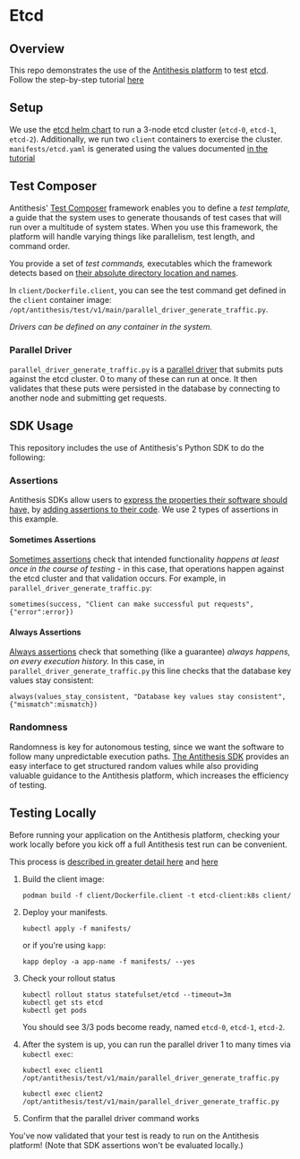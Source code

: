 # Etcd

## Overview

This repo demonstrates the use of the [Antithesis platform](https://antithesis.com/product/what_is_antithesis/) to test [etcd](https://etcd.io/). Follow the step-by-step tutorial [here](https://antithesis.com/docs/tutorials/etcd_kubernetes)

## Setup

We use the [etcd helm chart](https://github.com/bitnami/charts) to run a 3-node etcd cluster (`etcd-0`, `etcd-1`, `etcd-2`). Additionally, we run two `client` containers to exercise the cluster. `manifests/etcd.yaml` is generated using the values documented [in the tutorial](https://antithesis.com/docs/tutorials/k8s-cluster-setup/#create-a-values.yaml-file)

## Test Composer 

Antithesis' [Test Composer](https://antithesis.com/docs/test_templates/) framework enables you to define a *test template,* a guide that the system uses to generate thousands of test cases that will run over a multitude of system states. When you use this framework, the platform will handle varying things like parallelism, test length, and command order. 

You provide a set of *test commands,* executables which the framework detects based on [their absolute directory location and names](https://antithesis.com/docs/test_templates/first_test/#structuring-test-templates). 

In `client/Dockerfile.client`, you can see the test command get defined in the `client` container image: `/opt/antithesis/test/v1/main/parallel_driver_generate_traffic.py`.

*Drivers can be defined on any container in the system.* 

### Parallel Driver

`parallel_driver_generate_traffic.py` is a [parallel driver](https://antithesis.com/docs/test_templates/test_composer_reference/#parallel-driver) that submits puts against the etcd cluster. 0 to many of these can run at once. It then validates that these puts were persisted in the database by connecting to another node and submitting get requests. 


## SDK Usage

This repository includes the use of Antithesis's Python SDK to do the following: 

### Assertions

Antithesis SDKs allow users to [express the properties their software should have,](https://antithesis.com/docs/properties_assertions/) by [adding assertions to their code](https://antithesis.com/docs/properties_assertions/assertions/). We use 2 types of assertions in this example. 

#### Sometimes Assertions

[Sometimes assertions](https://antithesis.com/docs/properties_assertions/properties/#sometimes-properties) check that intended functionality *happens at least once in the course of testing* - in this case, that operations happen against the etcd cluster and that validation occurs. For example, in `parallel_driver_generate_traffic.py`: 

`sometimes(success, "Client can make successful put requests", {"error":error})`

#### Always Assertions

[Always assertions](https://antithesis.com/docs/properties_assertions/properties/#always-properties) check that something (like a guarantee) *always happens, on every execution history.* In this case, in `parallel_driver_generate_traffic.py` this line checks that the database key values stay consistent: 

`always(values_stay_consistent, "Database key values stay consistent", {"mismatch":mismatch})`

### Randomness

Randomness is key for autonomous testing, since we want the software to follow many unpredictable execution paths. [The Antithesis SDK](https://antithesis.com/docs/using_antithesis/sdk/#randomness) provides an easy interface to get structured random values while also providing valuable guidance to the Antithesis platform, which increases the efficiency of testing.

## Testing Locally

Before running your application on the Antithesis platform, checking your work locally before you kick off a full Antithesis test run can be convenient.

This process is [described in greater detail here](https://antithesis.com/docs/tutorials/k8s-cluster-setup/#start-the-cluster-locally) and [here](https://antithesis.com/docs/test_templates/testing_locally/)

1. Build the client image: 

    `podman build -f client/Dockerfile.client -t etcd-client:k8s client/`

2. Deploy your manifests. 

    `kubectl apply -f manifests/` 

    or if you're using `kapp`:

    `kapp deploy -a app-name -f manifests/ --yes`

3. Check your rollout status
    ```
    kubectl rollout status statefulset/etcd --timeout=3m
    kubectl get sts etcd
    kubectl get pods
    ```

    You should see 3/3 pods become ready, named `etcd-0`, `etcd-1`, `etcd-2`.

4. After the system is up, you can run the parallel driver 1 to many times via `kubectl exec`: 

    `kubectl exec client1 /opt/antithesis/test/v1/main/parallel_driver_generate_traffic.py`

    `kubectl exec client2 /opt/antithesis/test/v1/main/parallel_driver_generate_traffic.py`

6. Confirm that the parallel driver command works

You've now validated that your test is ready to run on the Antithesis platform! (Note that SDK assertions won't be evaluated locally.)
